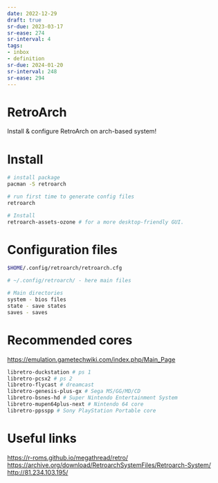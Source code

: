 ```yaml
---
date: 2022-12-29
draft: true
sr-due: 2023-03-17
sr-ease: 274
sr-interval: 4
tags:
- inbox
- definition
sr-due: 2024-01-20
sr-interval: 248
sr-ease: 294
---
```


# RetroArch

Install & configure RetroArch on arch-based system!

# Install

```bash
# install package
pacman -S retroarch

# run first time to generate config files
retroarch

# Install
retroarch-assets-ozone # for a more desktop-friendly GUI.

```

# Configuration files

```bash
$HOME/.config/retroarch/retroarch.cfg

# ~/.config/retroarch/ - here main files

# Main directories
system - bios files
state - save states
saves - saves
```

# Recommended cores

<https://emulation.gametechwiki.com/index.php/Main_Page>

```bash
libretro-duckstation # ps 1
libretro-pcsx2 # ps 2
libretro-flycast # dreamcast
libretro-genesis-plus-gx # Sega MS/GG/MD/CD
libretro-bsnes-hd # Super Nintendo Entertainment System
libretro-mupen64plus-next # Nintendo 64 core
libretro-ppsspp # Sony PlayStation Portable core
```

# Useful links

<https://r-roms.github.io/megathread/retro/>
<https://archive.org/download/RetroarchSystemFiles/Retroarch-System/>
<http://81.234.103.195/>
